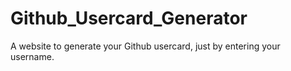 # Github_Usercard_Generator
A website to generate your Github usercard, just by entering your username.
